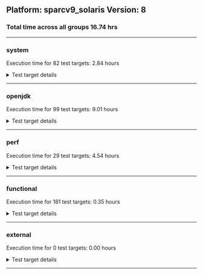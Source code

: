 ## Platform: sparcv9_solaris Version: 8 
### Total time across all groups 16.74 hrs 
---

###  system
 Execution time for  82  test targets:  2.84  hours
<details><summary>Test target details</summary>

| Test Target Name | Time |
| --- | --- |
| TestJlmRemoteThreadAuth_0 | 1389322.00  ms|
| TestJlmRemoteThreadNoAuth_0 | 1148781.00  ms|
| MiniMix_aot_5m_0 | 833359.00  ms|
| TestJlmRemoteClassAuth_0 | 740210.00  ms|
| TestJlmRemoteClassNoAuth_0 | 690719.00  ms|
| MiniMix_5m_0 | 408147.00  ms|
| ConcurrentLoadTest_5m_0 | 362552.00  ms|
| DBBLoadTest_5m_0 | 323625.00  ms|
| NioLoadTest_5m_0 | 322810.00  ms|
| MathLoadTest_all_5m_0 | 320505.00  ms|
| MathLoadTest_bigdecimal_5m_0 | 319997.00  ms|
| MauveSingleThrdLoad_HS_5m_0 | 318991.00  ms|
| MauveSingleInvocLoad_HS_5m_0 | 318285.00  ms|
| LangLoadTest_5m_0 | 316918.00  ms|
| UtilLoadTest_5m_0 | 316048.00  ms|
| LambdaLoadTest_HS_5m_0 | 315665.00  ms|
| ClassLoadingTest_5m_0 | 315602.00  ms|
| MathLoadTest_autosimd_5m_0 | 315179.00  ms|
| HCRLateAttachWorkload_0 | 278020.00  ms|
| ParallelStreamsLoadTest_HS_0 | 211682.00  ms|
| MauveMultiThrdLoad_5m_0 | 175055.00  ms|
| TestJlmRemoteNotifierProxyAuth_0 | 174661.00  ms|
| OAuthTest_0 | 76083.00  ms|
| TestJlmRemoteMemoryAuth_0 | 48575.00  ms|
| LockingLoadTest_0 | 47930.00  ms|
| TestJlmRemoteMemoryNoAuth_0 | 47288.00  ms|
| TestJlmLocal_0 | 36534.00  ms|
| jcstress_SampleTestBench_0 | 34214.00  ms|
| MachineInfo_0 | 3320.00  ms|
| ClassLoadingTest_5m_1 | 142.00  ms|
| JdiTest_0 | 128.00  ms|
| JdiTest_2 | 128.00  ms|
| JdiTest_1 | 127.00  ms|
| MauveMultiThrdLoad_5m_1 | 126.00  ms|
| MauveSingleInvocLoad_HS_5m_1 | 125.00  ms|
| TestJlmRemoteMemoryAuth_2 | 123.00  ms|
| TestJlmRemoteMemoryNoAuth_2 | 122.00  ms|
| MauveSingleThrdLoad_HS_5m_1 | 122.00  ms|
| TestJlmRemoteMemoryNoAuth_1 | 122.00  ms|
| TestJlmRemoteMemoryAuth_1 | 120.00  ms|
| MathLoadTest_all_5m_1 | 114.00  ms|
| ParallelStreamsLoadTest_HS_1 | 113.00  ms|
| MiniMix_5m_2 | 113.00  ms|
| LangLoadTest_5m_1 | 113.00  ms|
| HCRLateAttachWorkload_1 | 113.00  ms|
| ConcurrentLoadTest_5m_1 | 113.00  ms|
| LangLoadTest_5m_2 | 113.00  ms|
| DBBLoadTest_5m_2 | 113.00  ms|
| MiniMix_5m_1 | 112.00  ms|
| ConcurrentLoadTest_5m_2 | 112.00  ms|
| UtilLoadTest_5m_2 | 112.00  ms|
| UtilLoadTest_5m_1 | 112.00  ms|
| MathLoadTest_all_5m_2 | 112.00  ms|
| LockingLoadTest_2 | 112.00  ms|
| DBBLoadTest_5m_1 | 111.00  ms|
| LockingLoadTest_1 | 111.00  ms|
| HCRLateAttachWorkload_2 | 111.00  ms|
| MauveMultiThrdLoad_5m_2 | 109.00  ms|
| MathLoadTest_autosimd_5m_2 | 107.00  ms|
| TestJlmRemoteThreadAuth_1 | 107.00  ms|
| TestJlmLocal_1 | 107.00  ms|
| MauveSingleInvocLoad_HS_5m_2 | 107.00  ms|
| TestJlmRemoteClassAuth_2 | 107.00  ms|
| TestJlmRemoteClassAuth_1 | 106.00  ms|
| ParallelStreamsLoadTest_HS_2 | 106.00  ms|
| TestJlmRemoteNotifierProxyAuth_1 | 106.00  ms|
| TestJlmRemoteClassNoAuth_1 | 106.00  ms|
| TestJlmRemoteThreadAuth_2 | 106.00  ms|
| MathLoadTest_autosimd_5m_1 | 106.00  ms|
| MathLoadTest_bigdecimal_5m_2 | 106.00  ms|
| MauveSingleThrdLoad_HS_5m_2 | 106.00  ms|
| TestJlmRemoteClassNoAuth_2 | 106.00  ms|
| ClassLoadingTest_5m_2 | 106.00  ms|
| NioLoadTest_5m_2 | 106.00  ms|
| TestJlmRemoteThreadNoAuth_2 | 106.00  ms|
| TestJlmRemoteNotifierProxyAuth_2 | 106.00  ms|
| TestJlmLocal_2 | 106.00  ms|
| MathLoadTest_bigdecimal_5m_1 | 106.00  ms|
| LambdaLoadTest_HS_5m_2 | 105.00  ms|
| TestJlmRemoteThreadNoAuth_1 | 105.00  ms|
| NioLoadTest_5m_1 | 105.00  ms|
| LambdaLoadTest_HS_5m_1 | 105.00  ms|
</details>

---

###  openjdk
 Execution time for  99  test targets:  9.01  hours
<details><summary>Test target details</summary>

| Test Target Name | Time |
| --- | --- |
| jdk_util_0 | 6381100.00  ms|
| hotspot_jre_0 | 4610816.00  ms|
| jdk_jfr_0 | 4017911.00  ms|
| jdk_lang_0 | 2132529.00  ms|
| jdk_security4_0 | 1522599.00  ms|
| jdk_rmi_0 | 1364164.00  ms|
| jdk_nio_0 | 1351264.00  ms|
| jdk_jdi_jdk8_0 | 1297645.00  ms|
| jdk_tools_0 | 1277542.00  ms|
| jdk_math_0 | 1141693.00  ms|
| jdk_jmx_0 | 1114452.00  ms|
| jdk_net_0 | 995337.00  ms|
| jdk_beans_0 | 948293.00  ms|
| jdk_instrument_0 | 861568.00  ms|
| jdk_security1_0 | 827394.00  ms|
| jdk_other_0 | 560942.00  ms|
| jdk_imageio_0 | 422921.00  ms|
| jdk_time_0 | 391810.00  ms|
| hotspot_custom_0 | 310021.00  ms|
| jdk_security2_0 | 298662.00  ms|
| jdk_management_0 | 222468.00  ms|
| jdk_io_0 | 180057.00  ms|
| jdk_text_0 | 102907.00  ms|
| jdk_custom_0 | 66361.00  ms|
| hotspot_gc_0 | 12934.00  ms|
| hotspot_serviceability_0 | 7674.00  ms|
| hotspot_compiler_0 | 6999.00  ms|
| hotspot_runtime_0 | 6852.00  ms|
| jdk_jdi_jdk8_2 | 107.00  ms|
| jdk_jdi_jdk8_1 | 106.00  ms|
| jdk_util_1 | 105.00  ms|
| jdk_math_1 | 105.00  ms|
| jdk_lang_2 | 105.00  ms|
| jdk_lang_1 | 105.00  ms|
| jdk_util_2 | 105.00  ms|
| jdk_math_2 | 105.00  ms|
| hotspot_serviceability_1 | 80.00  ms|
| jdk_security3_1 | 46.00  ms|
| jdk_awt_1 | 46.00  ms|
| jdk_awt_0 | 45.00  ms|
| jdk_sound_0 | 45.00  ms|
| jdk_awt_2 | 45.00  ms|
| jdk_security3_0 | 44.00  ms|
| jdk_sound_1 | 43.00  ms|
| jdk_2d_2 | 43.00  ms|
| jdk_custom_1 | 43.00  ms|
| jdk_io_1 | 42.00  ms|
| jdk_sound_2 | 42.00  ms|
| jdk_swing_1 | 42.00  ms|
| jdk_swing_0 | 42.00  ms|
| jdk_2d_1 | 42.00  ms|
| jdk_swing_2 | 41.00  ms|
| jdk_jmx_1 | 41.00  ms|
| jdk_other_1 | 41.00  ms|
| jdk_2d_0 | 41.00  ms|
| jdk_tools_1 | 40.00  ms|
| jdk_net_1 | 40.00  ms|
| jdk_rmi_1 | 40.00  ms|
| jdk_security4_1 | 40.00  ms|
| jdk_security1_1 | 40.00  ms|
| jdk_security3_2 | 39.00  ms|
| jdk_time_1 | 39.00  ms|
| jdk_jmx_2 | 39.00  ms|
| jdk_nio_1 | 39.00  ms|
| jdk_security4_2 | 38.00  ms|
| hotspot_jre_2 | 38.00  ms|
| jdk_text_1 | 38.00  ms|
| hotspot_runtime_1 | 38.00  ms|
| jdk_time_2 | 38.00  ms|
| jdk_security1_2 | 38.00  ms|
| jdk_security2_1 | 38.00  ms|
| jdk_net_2 | 38.00  ms|
| jdk_other_2 | 38.00  ms|
| jdk_io_2 | 38.00  ms|
| jdk_jfr_1 | 38.00  ms|
| hotspot_custom_2 | 38.00  ms|
| jdk_custom_2 | 38.00  ms|
| jdk_tools_2 | 38.00  ms|
| jdk_text_2 | 37.00  ms|
| jdk_security2_2 | 37.00  ms|
| hotspot_gc_2 | 37.00  ms|
| hotspot_serviceability_2 | 37.00  ms|
| jdk_rmi_2 | 37.00  ms|
| jdk_nio_2 | 37.00  ms|
| jdk_beans_1 | 37.00  ms|
| hotspot_gc_1 | 37.00  ms|
| jdk_imageio_1 | 37.00  ms|
| hotspot_runtime_2 | 37.00  ms|
| hotspot_compiler_1 | 37.00  ms|
| jdk_beans_2 | 37.00  ms|
| hotspot_jre_1 | 37.00  ms|
| jdk_management_1 | 37.00  ms|
| jdk_management_2 | 37.00  ms|
| langtools_custom_2 | 37.00  ms|
| hotspot_compiler_2 | 36.00  ms|
| jdk_imageio_2 | 36.00  ms|
| jdk_jfr_2 | 36.00  ms|
| jdk_instrument_2 | 36.00  ms|
| jdk_instrument_1 | 35.00  ms|
</details>

---

###  perf
 Execution time for  29  test targets:  4.54  hours
<details><summary>Test target details</summary>

| Test Target Name | Time |
| --- | --- |
| renaissance-fj-kmeans_0 | 3127260.00  ms|
| renaissance-als_0 | 2787809.00  ms|
| renaissance-movie-lens_0 | 2381888.00  ms|
| renaissance-future-genetic_0 | 1432564.00  ms|
| renaissance-gauss-mix_0 | 1070616.00  ms|
| renaissance-chi-square_0 | 1069319.00  ms|
| renaissance-mnemonics_0 | 879813.00  ms|
| renaissance-par-mnemonics_0 | 739524.00  ms|
| renaissance-dec-tree_0 | 736311.00  ms|
| renaissance-log-regression_0 | 502026.00  ms|
| dacapo-eclipse_0 | 408650.00  ms|
| renaissance-philosophers_0 | 405936.00  ms|
| renaissance-finagle-http_0 | 345144.00  ms|
| dacapo-h2_0 | 173120.00  ms|
| dacapo-jython_0 | 103721.00  ms|
| dacapo-avrora_0 | 39486.00  ms|
| dacapo-sunflow_0 | 35922.00  ms|
| dacapo-xalan_0 | 30345.00  ms|
| dacapo-pmd_0 | 27754.00  ms|
| dacapo-fop_0 | 15706.00  ms|
| dacapo-luindex_0 | 14763.00  ms|
| renaissance-scala-kmeans_0 | 9026.00  ms|
| renaissance-akka-uct_0 | 131.00  ms|
| renaissance-naive-bayes_0 | 128.00  ms|
| dacapo-lusearch-fix_0 | 128.00  ms|
| IdleMicrobenchmark_HS_0 | 121.00  ms|
| renaissance-db-shootout_0 | 99.00  ms|
| renaissance-finagle-chirper_0 | 99.00  ms|
| dacapo-tomcat_0 | 96.00  ms|
</details>

---

###  functional
 Execution time for  181  test targets:  0.35  hours
<details><summary>Test target details</summary>

| Test Target Name | Time |
| --- | --- |
| MBCS_Tests_charsets8_0 | 1228772.00  ms|
| SecurityTests_0 | 11705.00  ms|
| cmdLineTester_libpathTestRtfChild_0 | 5798.00  ms|
| IllegalAccessProtectedMethodTest_0 | 4138.00  ms|
| testXXArgumentTesting_0 | 4125.00  ms|
| testExample_0 | 125.00  ms|
| SyntheticGCWorkload_TestCase_0 | 124.00  ms|
| MBCS_Tests_file_ko_windows_0 | 120.00  ms|
| cmdLineTester_classesdbgddrext_zos_0 | 113.00  ms|
| MBCS_Tests_scanner_ja_JP_linux_0 | 106.00  ms|
| MBCS_Tests_file_KO_KR.aix_0 | 105.00  ms|
| MBCS_Tests_file_ZH_CN.aix_0 | 104.00  ms|
| MBCS_Tests_nio_JA_JP_aix_0 | 104.00  ms|
| MBCS_Tests_regex_ZH_CN_aix_0 | 104.00  ms|
| MBCS_Tests_urlclassloader_ja_JP_linux_0 | 104.00  ms|
| MBCS_Tests_nio_tw_windows_0 | 103.00  ms|
| MBCS_Tests_IDN_KO_KR_aix_0 | 103.00  ms|
| MBCS_Tests_Compiler_ZH_CN_aix_0 | 103.00  ms|
| MBCS_Tests_urlclassloader_zh_CN_linux_0 | 103.00  ms|
| MBCS_Tests_file_tw_windows_0 | 103.00  ms|
| MBCS_Tests_file_ko_KR_linux_0 | 102.00  ms|
| MBCS_Tests_file_ko_KR.aix_0 | 102.00  ms|
| MBCS_Tests_file_windows_0 | 102.00  ms|
| MBCS_Tests_coin_ko_KR_aix_0 | 102.00  ms|
| MBCS_Tests_nio_ZH_TW_aix_0 | 102.00  ms|
| MBCS_Tests_regex_ja_JP_linux_0 | 102.00  ms|
| MBCS_Tests_codepage_zh_CN_linux_0 | 102.00  ms|
| MBCS_Tests_regex_cn_windows_0 | 102.00  ms|
| MBCS_Tests_Compiler_ZH_TW_aix_0 | 102.00  ms|
| MBCS_Tests_nio_ja_JP_linux_0 | 102.00  ms|
| MBCS_Tests_IDN_ZH_CN_aix_0 | 102.00  ms|
| MBCS_Tests_urlclassloader_ja_windows_0 | 102.00  ms|
| MBCS_Tests_regex_ja_windows_0 | 102.00  ms|
| MBCS_Tests_jdbc41_zh_CN_linux_0 | 102.00  ms|
| MBCS_Tests_Compiler_KO_KR_aix_0 | 102.00  ms|
| MBCS_Tests_Compiler_ja_JP_linux_0 | 102.00  ms|
| MBCS_Tests_Compiler_JA_JP_aix_0 | 102.00  ms|
| MBCS_Tests_coin_zh_CN_linux_0 | 101.00  ms|
| MBCS_Tests_scanner_ko_KR_aix_0 | 101.00  ms|
| MBCS_Tests_regex_ZH_TW_aix_0 | 101.00  ms|
| MBCS_Tests_regex_ko_windows_0 | 101.00  ms|
| MBCS_Tests_Compiler_zh_CN_linux_0 | 101.00  ms|
| MBCS_Tests_codepage_ZH_CN_aix_0 | 101.00  ms|
| MBCS_Tests_urlclassloader_ko_KR_linux_0 | 101.00  ms|
| MBCS_Tests_pref_ko_KR_aix_0 | 101.00  ms|
| MBCS_Tests_file_ja_JP_linux_0 | 101.00  ms|
| MBCS_Tests_regex_zh_CN_linux_0 | 101.00  ms|
| MBCS_Tests_pref_ko_KR_linux_0 | 101.00  ms|
| MBCS_Tests_nio_ko_windows_0 | 101.00  ms|
| MBCS_Tests_coin_windows_0 | 101.00  ms|
| MBCS_Tests_scanner_ZH_TW_aix_0 | 101.00  ms|
| MBCS_Tests_nio_windows_0 | 101.00  ms|
| MBCS_Tests_file_cn_windows_0 | 101.00  ms|
| MBCS_Tests_regex_ko_KR_linux_0 | 101.00  ms|
| MBCS_Tests_jdbc41_JA_JP_aix_0 | 101.00  ms|
| MBCS_Tests_regex_KO_KR_aix_0 | 101.00  ms|
| MBCS_Tests_jdbc41_KO_KR_aix_0 | 101.00  ms|
| MBCS_Tests_IDN_windows_0 | 101.00  ms|
| MBCS_Tests_scanner_KO_KR_aix_0 | 101.00  ms|
| MBCS_Tests_annotation_JA_JP_aix_0 | 101.00  ms|
| MBCS_Tests_nio_cn_windows_0 | 101.00  ms|
| MBCS_Tests_env_windows_0 | 101.00  ms|
| MBCS_Tests_IDN_ZH_TW_aix_0 | 101.00  ms|
| MBCS_Tests_jdbc41_zh_TW_linux_0 | 101.00  ms|
| MBCS_Tests_env_KO_KR_aix_0 | 101.00  ms|
| MBCS_Tests_annotation_zh_CN_linux_0 | 101.00  ms|
| MBCS_Tests_coin_ZH_TW_aix_0 | 101.00  ms|
| MBCS_Tests_pref_ja_JP_linux_0 | 101.00  ms|
| MBCS_Tests_IDN_ja_windows_0 | 101.00  ms|
| MBCS_Tests_pref_cn_windows_0 | 101.00  ms|
| MBCS_Tests_env_ZH_TW_aix_0 | 101.00  ms|
| MBCS_Tests_annotation_KO_KR_aix_0 | 101.00  ms|
| MBCS_Tests_scanner_ko_KR_linux_0 | 101.00  ms|
| MBCS_Tests_codepage_ZH_TW_aix_0 | 101.00  ms|
| MBCS_Tests_urlclassloader_cn_windows_0 | 101.00  ms|
| MBCS_Tests_scanner_zh_CN_linux_0 | 101.00  ms|
| MBCS_Tests_jdbc41_cn_windows_0 | 101.00  ms|
| MBCS_Tests_pref_ja_windows_0 | 101.00  ms|
| MBCS_Tests_regex_tw_windows_0 | 101.00  ms|
| MBCS_Tests_IDN_ko_windows_0 | 101.00  ms|
| MBCS_Tests_urlclassloader_JA_JP_aix_0 | 100.00  ms|
| MBCS_Tests_nio_zh_TW_linux_0 | 100.00  ms|
| MBCS_Tests_env_JA_JP_aix_0 | 100.00  ms|
| MBCS_Tests_nio_ja_windows_0 | 100.00  ms|
| MBCS_Tests_Compiler_zh_TW_linux_0 | 100.00  ms|
| MBCS_Tests_scanner_JA_JP_aix_0 | 100.00  ms|
| MBCS_Tests_urlclassloader_ZH_TW_aix_0 | 100.00  ms|
| MBCS_Tests_IDN_cn_windows_0 | 100.00  ms|
| MBCS_Tests_coin_ZH_CN_aix_0 | 100.00  ms|
| MBCS_Tests_jdbc41_ZH_TW_aix_0 | 100.00  ms|
| MBCS_Tests_env_zh_CN_linux_0 | 100.00  ms|
| MBCS_Tests_file_JA_JP.aix_0 | 100.00  ms|
| MBCS_Tests_nio_ko_KR_linux_0 | 100.00  ms|
| MBCS_Tests_codepage_ja_windows_0 | 100.00  ms|
| MBCS_Tests_file_zh_CN_linux_0 | 100.00  ms|
| MBCS_Tests_scanner_windows_0 | 100.00  ms|
| MBCS_Tests_pref_zh_CN_linux_0 | 100.00  ms|
| MBCS_Tests_IDN_zh_CN_linux_0 | 100.00  ms|
| MBCS_Tests_codepage_ko_windows_0 | 100.00  ms|
| MBCS_Tests_file_zh_TW_linux_0 | 100.00  ms|
| MBCS_Tests_pref_zh_TW_linux_0 | 100.00  ms|
| MBCS_Tests_env_ko_KR_aix_0 | 100.00  ms|
| MBCS_Tests_Compiler_windows_0 | 100.00  ms|
| MBCS_Tests_scanner_cn_windows_0 | 100.00  ms|
| MBCS_Tests_urlclassloader_tw_windows_0 | 100.00  ms|
| MBCS_Tests_regex_JA_JP_aix_0 | 100.00  ms|
| MBCS_Tests_regex_zh_TW_linux_0 | 100.00  ms|
| MBCS_Tests_annotation_ja_JP_linux_0 | 100.00  ms|
| MBCS_Tests_pref_ZH_TW_aix_0 | 100.00  ms|
| MBCS_Tests_annotation_ZH_CN_aix_0 | 100.00  ms|
| MBCS_Tests_Compiler_ko_KR_linux_0 | 100.00  ms|
| MBCS_Tests_codepage_cn_windows_0 | 100.00  ms|
| MBCS_Tests_codepage_windows_0 | 100.00  ms|
| MBCS_Tests_IDN_ja_JP_linux_0 | 100.00  ms|
| MBCS_Tests_annotation_ko_KR_linux_0 | 100.00  ms|
| MBCS_Tests_file_ZH_TW.aix_0 | 100.00  ms|
| MBCS_Tests_codepage_KO_KR_aix_0 | 100.00  ms|
| MBCS_Tests_coin_zh_TW_linux_0 | 100.00  ms|
| MBCS_Tests_file_ja_windows_0 | 100.00  ms|
| MBCS_Tests_annotation_windows_0 | 100.00  ms|
| MBCS_Tests_coin_JA_JP_aix_0 | 100.00  ms|
| MBCS_Tests_scanner_tw_windows_0 | 100.00  ms|
| MBCS_Tests_coin_cn_windows_0 | 100.00  ms|
| MBCS_Tests_coin_KO_KR_aix_0 | 100.00  ms|
| MBCS_Tests_urlclassloader_ko_windows_0 | 100.00  ms|
| MBCS_Tests_nio_zh_CN_linux_0 | 100.00  ms|
| MBCS_Tests_jdbc41_ja_JP_linux_0 | 100.00  ms|
| MBCS_Tests_regex_windows_0 | 100.00  ms|
| MBCS_Tests_env_ja_JP_linux_0 | 100.00  ms|
| MBCS_Tests_env_zh_TW_linux_0 | 100.00  ms|
| MBCS_Tests_coin_ko_KR_linux_0 | 100.00  ms|
| MBCS_Tests_annotation_ko_KR_aix_0 | 100.00  ms|
| MBCS_Tests_jdbc41_ja_windows_0 | 100.00  ms|
| MBCS_Tests_jdbc41_ko_KR_aix_0 | 100.00  ms|
| MBCS_Tests_jdbc41_Zh_CN_aix_0 | 100.00  ms|
| MBCS_Tests_jdbc41_tw_windows_0 | 100.00  ms|
| MBCS_Tests_urlclassloader_windows_0 | 100.00  ms|
| MBCS_Tests_pref_tw_windows_0 | 100.00  ms|
| MBCS_Tests_codepage_JA_JP_aix_0 | 100.00  ms|
| MBCS_Tests_regex_ko_KR_aix_0 | 100.00  ms|
| MBCS_Tests_Compiler_ko_KR_aix_0 | 100.00  ms|
| MBCS_Tests_urlclassloader_ZH_CN_aix_0 | 100.00  ms|
| MBCS_Tests_nio_KO_KR_aix_0 | 100.00  ms|
| MBCS_Tests_scanner_ko_windows_0 | 100.00  ms|
| MBCS_Tests_nio_ZH_CN_aix_0 | 100.00  ms|
| MBCS_Tests_codepage_ja_JP_linux_0 | 100.00  ms|
| MBCS_Tests_pref_windows_0 | 100.00  ms|
| MBCS_Tests_coin_ja_JP_linux_0 | 100.00  ms|
| MBCS_Tests_annotation_zh_TW_linux_0 | 100.00  ms|
| MBCS_Tests_pref_ko_windows_0 | 100.00  ms|
| MBCS_Tests_IDN_JA_JP_aix_0 | 100.00  ms|
| MBCS_Tests_IDN_tw_windows_0 | 99.00  ms|
| MBCS_Tests_jdbc41_windows_0 | 99.00  ms|
| MBCS_Tests_pref_ZH_CN_aix_0 | 99.00  ms|
| MBCS_Tests_jdbc41_ko_KR_linux_0 | 99.00  ms|
| MBCS_Tests_pref_JA_JP_aix_0 | 99.00  ms|
| MBCS_Tests_codepage_ko_KR_linux_0 | 99.00  ms|
| MBCS_Tests_scanner_ja_windows_0 | 99.00  ms|
| MBCS_Tests_env_ko_KR_linux_0 | 99.00  ms|
| MBCS_Tests_scanner_ZH_CN_aix_0 | 99.00  ms|
| MBCS_Tests_urlclassloader_ko_KR_aix_0 | 99.00  ms|
| MBCS_Tests_pref_KO_KR_aix_0 | 99.00  ms|
| MBCS_Tests_codepage_tw_windows_0 | 99.00  ms|
| MBCS_Tests_coin_tw_windows_0 | 99.00  ms|
| MBCS_Tests_IDN_zh_TW_linux_0 | 99.00  ms|
| MBCS_Tests_urlclassloader_KO_KR_aix_0 | 99.00  ms|
| MBCS_Tests_env_ZH_CN_aix_0 | 99.00  ms|
| MBCS_Tests_annotation_ZH_TW_aix_0 | 99.00  ms|
| MBCS_Tests_coin_ko_windows_0 | 99.00  ms|
| MBCS_Tests_urlclassloader_zh_TW_linux_0 | 99.00  ms|
| MBCS_Tests_jdbc41_ZH_CN_aix_0 | 99.00  ms|
| MBCS_Tests_coin_ja_windows_0 | 99.00  ms|
| MBCS_Tests_annotation_Zh_CN_aix_0 | 99.00  ms|
| MBCS_Tests_IDN_ko_KR_linux_0 | 99.00  ms|
| MBCS_Tests_codepage_zh_TW_linux_0 | 99.00  ms|
| MBCS_Tests_jdbc41_ko_windows_0 | 99.00  ms|
| MBCS_Tests_scanner_zh_TW_linux_0 | 98.00  ms|
| MBCS_Tests_annotation_Ja_JP_aix_0 | 40.00  ms|
| MBCS_Tests_jdbc41_Ja_JP_aix_0 | 38.00  ms|
| MBCS_Tests_annotation_Zh_TW_aix_0 | 37.00  ms|
| MBCS_Tests_jdbc41_Zh_TW_aix_0 | 37.00  ms|
</details>

---

###  external
 Execution time for  0  test targets:  0.00  hours
<details><summary>Test target details</summary>

| Test Target Name | Time |
| --- | --- |
</details>

---
